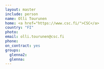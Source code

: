```yaml
---
layout: master
include: person
name: Olli Tourunen
home: <a href="https://www.csc.fi/">CSC</a>
country: "FI"
photo:
email: olli.tourunen@csc.fi
phone:
on_contract: yes
groups:
  glenna2:
  glenna:
---
```


